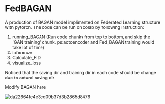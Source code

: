 # FedBAGAN
A production of BAGAN model implimented on Federated Learning structure with pytorch.
The code can be run on colab by following instruction:
1. running_BAGAN (Run code chunks from top to bottom, and skip the 'GAN training' chunk. 
ps:aotoencoder and Fed_BAGAN training would take lot of time)
2. inference 
3. Calculate_FID
4. visualize_loss

Noticed that the saving dir and training dir in each code should be change due to actural saving dir

Modify BAGAN here

![da22664fe4e3cd09b37d3b2865d8476](https://user-images.githubusercontent.com/58716235/173056434-424a3967-1544-4a88-b340-14758a877b6a.png)
